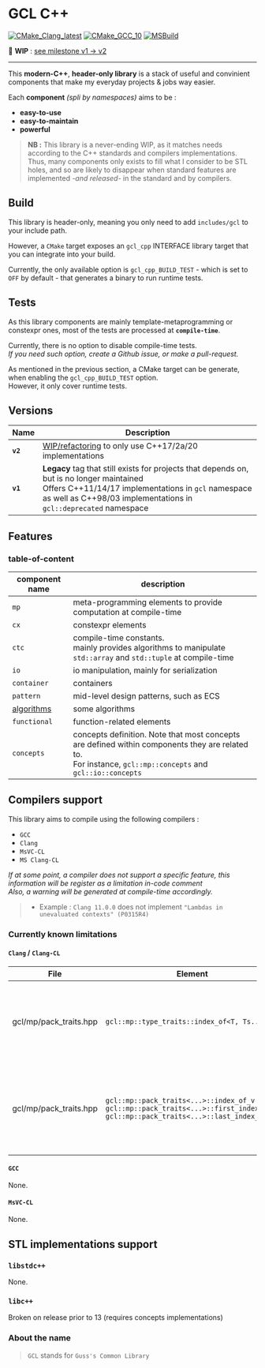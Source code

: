 # **GCL C++**

[![CMake_Clang_latest](https://github.com/GuillaumeDua/GCL_CPP/actions/workflows/cmake_clang_latest.yml/badge.svg?branch=master&event=push)](https://github.com/GuillaumeDua/GCL_CPP/actions/workflows/cmake_clang_latest.yml)
[![CMake_GCC_10](https://github.com/GuillaumeDua/GCL_CPP/actions/workflows/cmake_gcc_10.yml/badge.svg?branch=master&event=push)](https://github.com/GuillaumeDua/GCL_CPP/actions/workflows/cmake_gcc_10.yml)
[![MSBuild](https://github.com/GuillaumeDua/GCL_CPP/actions/workflows/msbuild.yml/badge.svg?branch=master&event=push)](https://github.com/GuillaumeDua/GCL_CPP/actions/workflows/msbuild.yml)

:construction: **WIP** : [see milestone v1 -> v2](https://github.com/GuillaumeDua/GCL_CPP/milestone/2)

---

This **modern-C++**, **header-only library** is a stack of useful and convinient components that make my everyday projects & jobs way easier.

Each **component** *(spli by namespaces)* aims to be :

- **easy-to-use**
- **easy-to-maintain**
- **powerful**

> **NB :** This library is a never-ending WIP, as it matches needs according to the C++ standards and compilers implementations.  
> Thus, many components only exists to fill what I consider to be STL holes, and so are likely to disappear when standard features are implemented *-and released-* in the standard and by compilers.  

## Build

This library is header-only, meaning you only need to add `includes/gcl` to your include path.

However, a `CMake` target exposes an `gcl_cpp` INTERFACE library target that you can integrate into your build.  

Currently, the only available option is `gcl_cpp_BUILD_TEST` - which is set to `OFF` by default - that generates a binary to run runtime tests.

## Tests

As this library components are mainly template-metaprogramming or constexpr ones, most of the tests are processed at **`compile-time`**.  

Currently, there is no option to disable compile-time tests.  
*If you need such option, create a Github issue, or make a pull-request.*

As mentioned in the previous section, a CMake target can be generate, when enabling the `gcl_cpp_BUILD_TEST` option.  
However, it only cover runtime tests.

## Versions

| Name | Description |
| ---- | ----------- |
| **`v2`** | [WIP/refactoring](https://github.com/GuillaumeDua/GCL_CPP/milestone/2) to only use C++17/2a/20 implementations |
| **`v1`** | **Legacy** tag that still exists for projects that depends on, but is no longer maintained<br>Offers C++11/14/17 implementations in `gcl` namespace<br>as well as C++98/03 implementations in `gcl::deprecated` namespace |

## Features

### table-of-content

| **component** name | description                                                                                |
|--------------------|--------------------------------------------------------------------------------------------|
| `mp`           | meta-programming elements to provide computation at compile-time       |
| `cx`           | constexpr elements |
| `ctc`          | compile-time constants.<br>mainly provides algorithms to manipulate `std::array` and `std::tuple` at compile-time |
| `io`           | io manipulation, mainly for serialization |
| `container`    | containers |
| `pattern`      | mid-level design patterns, such as ECS |
| [algorithms](./includes/gcl/algorithms/README.md)   | some algorithms |
| `functional`   | function-related elements |
| `concepts`     | concepts definition. Note that most concepts are defined within components they are related to.<br>For instance, `gcl::mp::concepts` and `gcl::io::concepts` |


## Compilers support

This library aims to compile using the following compilers :

- `GCC`
- `Clang`
- `MsVC-CL`
- `MS Clang-CL`

*If at some point, a compiler does not support a specific feature, this information will be register as a limitation in-code comment  
Also, a warning will be generated at compile-time accordingly.*

> - Example : `Clang 11.0.0` does not implement `"Lambdas in unevaluated contexts" (P0315R4)`

### Currently known limitations

#### **`Clang`** / **`Clang-CL`**

| File | Element | Description |
| --------- | ------- | ----------- |
| gcl/mp/pack_traits.hpp | `gcl::mp::type_traits::index_of<T, Ts...>` | uses an alternative implementation that use recursion, in opposition to other compilers |
| gcl/mp/pack_traits.hpp | `gcl::mp::pack_traits<...>::index_of_v`<br>`gcl::mp::pack_traits<...>::first_index_of_v`<br>`gcl::mp::pack_traits<...>::last_index_of_v` | Known limitation of Clang 12.0.0<br>*Invalid operands to binary expression ('const auto' and 'int')* |

#### **`GCC`**

None.

#### **`MsVC-CL`**

None.

## STL implementations support

### **`libstdc++`**

None.

### **`libc++`**

Broken on release prior to 13 (requires concepts implementations)

### About the name

> `GCL` stands for `Guss's Common Library`
